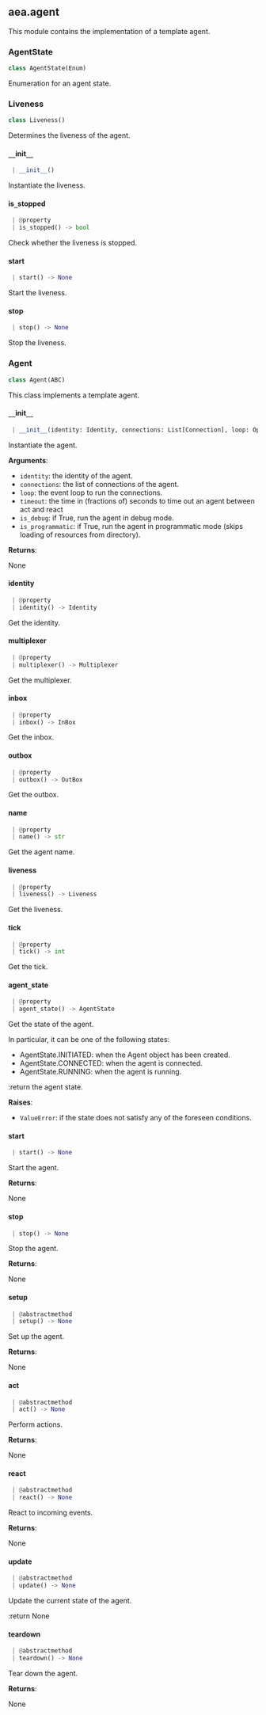 <a name=".aea.agent"></a>
## aea.agent

This module contains the implementation of a template agent.

<a name=".aea.agent.AgentState"></a>
### AgentState

```python
class AgentState(Enum)
```

Enumeration for an agent state.

<a name=".aea.agent.Liveness"></a>
### Liveness

```python
class Liveness()
```

Determines the liveness of the agent.

<a name=".aea.agent.Liveness.__init__"></a>
#### `__`init`__`

```python
 | __init__()
```

Instantiate the liveness.

<a name=".aea.agent.Liveness.is_stopped"></a>
#### is`_`stopped

```python
 | @property
 | is_stopped() -> bool
```

Check whether the liveness is stopped.

<a name=".aea.agent.Liveness.start"></a>
#### start

```python
 | start() -> None
```

Start the liveness.

<a name=".aea.agent.Liveness.stop"></a>
#### stop

```python
 | stop() -> None
```

Stop the liveness.

<a name=".aea.agent.Agent"></a>
### Agent

```python
class Agent(ABC)
```

This class implements a template agent.

<a name=".aea.agent.Agent.__init__"></a>
#### `__`init`__`

```python
 | __init__(identity: Identity, connections: List[Connection], loop: Optional[AbstractEventLoop] = None, timeout: float = 1.0, is_debug: bool = False, is_programmatic: bool = True) -> None
```

Instantiate the agent.

**Arguments**:

- `identity`: the identity of the agent.
- `connections`: the list of connections of the agent.
- `loop`: the event loop to run the connections.
- `timeout`: the time in (fractions of) seconds to time out an agent between act and react
- `is_debug`: if True, run the agent in debug mode.
- `is_programmatic`: if True, run the agent in programmatic mode (skips loading of resources from directory).

**Returns**:

None

<a name=".aea.agent.Agent.identity"></a>
#### identity

```python
 | @property
 | identity() -> Identity
```

Get the identity.

<a name=".aea.agent.Agent.multiplexer"></a>
#### multiplexer

```python
 | @property
 | multiplexer() -> Multiplexer
```

Get the multiplexer.

<a name=".aea.agent.Agent.inbox"></a>
#### inbox

```python
 | @property
 | inbox() -> InBox
```

Get the inbox.

<a name=".aea.agent.Agent.outbox"></a>
#### outbox

```python
 | @property
 | outbox() -> OutBox
```

Get the outbox.

<a name=".aea.agent.Agent.name"></a>
#### name

```python
 | @property
 | name() -> str
```

Get the agent name.

<a name=".aea.agent.Agent.liveness"></a>
#### liveness

```python
 | @property
 | liveness() -> Liveness
```

Get the liveness.

<a name=".aea.agent.Agent.tick"></a>
#### tick

```python
 | @property
 | tick() -> int
```

Get the tick.

<a name=".aea.agent.Agent.agent_state"></a>
#### agent`_`state

```python
 | @property
 | agent_state() -> AgentState
```

Get the state of the agent.

In particular, it can be one of the following states:
- AgentState.INITIATED: when the Agent object has been created.
- AgentState.CONNECTED: when the agent is connected.
- AgentState.RUNNING: when the agent is running.

:return the agent state.

**Raises**:

- `ValueError`: if the state does not satisfy any of the foreseen conditions.

<a name=".aea.agent.Agent.start"></a>
#### start

```python
 | start() -> None
```

Start the agent.

**Returns**:

None

<a name=".aea.agent.Agent.stop"></a>
#### stop

```python
 | stop() -> None
```

Stop the agent.

**Returns**:

None

<a name=".aea.agent.Agent.setup"></a>
#### setup

```python
 | @abstractmethod
 | setup() -> None
```

Set up the agent.

**Returns**:

None

<a name=".aea.agent.Agent.act"></a>
#### act

```python
 | @abstractmethod
 | act() -> None
```

Perform actions.

**Returns**:

None

<a name=".aea.agent.Agent.react"></a>
#### react

```python
 | @abstractmethod
 | react() -> None
```

React to incoming events.

**Returns**:

None

<a name=".aea.agent.Agent.update"></a>
#### update

```python
 | @abstractmethod
 | update() -> None
```

Update the current state of the agent.

:return None

<a name=".aea.agent.Agent.teardown"></a>
#### teardown

```python
 | @abstractmethod
 | teardown() -> None
```

Tear down the agent.

**Returns**:

None

